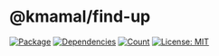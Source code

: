 # @kmamal/find-up

[![Package](https://img.shields.io/npm/v/%2540kmamal%252Ffind-up)](https://www.npmjs.com/package/@kmamal/find-up)
[![Dependencies](https://img.shields.io/librariesio/release/npm/@kmamal/find-up)](https://libraries.io/npm/@kmamal%2Ffind-up)
[![Count](https://badgen.net/bundlephobia/dependency-count/@kmamal/find-up)](https://bundlephobia.com/package/@kmamal/find-up)
[![License: MIT](https://img.shields.io/badge/License-MIT-yellow.svg)](https://opensource.org/licenses/MIT)
